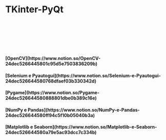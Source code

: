 <h1>TKinter-PyQt <h1><br><br>

<h4>[OpenCV](https://www.notion.so/OpenCV-24dec5266445801c95d5e7503836209b)<h4>
<h4>[Selenium e Pyautogui](https://www.notion.so/Selenium-e-Pyautogui-24dec526644580768dfaef03b330342d)<h4>
<h4>[Pygame](https://www.notion.so/Pygame-24dec526644580888801dbe0b389c16e)<h4>
<h4>[NumPy e Pandas](https://www.notion.so/NumPy-e-Pandas-24dec526644580ff94c5f10b05040b3a)<h4>
<h4>[Matplotlib e Seaborn](https://www.notion.so/Matplotlib-e-Seaborn-24dec526644580a79e5ac93dcc7c334b)<h4>
